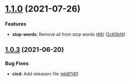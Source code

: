 # [1.1.0](https://github.com/PlayPickUp/sluggy/compare/v1.0.3...v1.1.0) (2021-07-26)


### Features

* **stop-words:** Remove all from stop words ([#8](https://github.com/PlayPickUp/sluggy/issues/8)) ([2c60bf4](https://github.com/PlayPickUp/sluggy/commit/2c60bf4b8b07d8cde62a86d78bd3b92502e038b3))

## [1.0.3](https://github.com/PlayPickUp/sluggy/compare/v1.0.2...v1.0.3) (2021-06-20)


### Bug Fixes

* **cicd:** Add releaserc file ([eb6f14f](https://github.com/PlayPickUp/sluggy/commit/eb6f14f6981a20571d8c4e8df01ce8ec01937b97))
